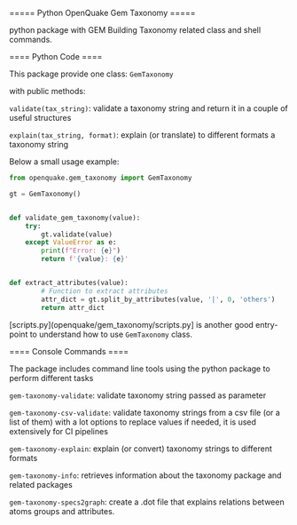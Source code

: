 ===== Python OpenQuake Gem Taxonomy =====

python package with GEM Building Taxonomy related class and shell commands.

==== Python Code ====

This package provide one class: ``GemTaxonomy``

with public methods:

``validate(tax_string)``: validate a taxonomy string and return it in a couple of useful structures

``explain(tax_string, format)``: explain (or translate) to different formats a taxonomy string

Below a small usage example:

```python
from openquake.gem_taxonomy import GemTaxonomy

gt = GemTaxonomy()


def validate_gem_taxonomy(value):
    try:
        gt.validate(value)
    except ValueError as e:
        print(f"Error: {e}")
        return f'{value}: {e}'


def extract_attributes(value):
        # Function to extract attributes
        attr_dict = gt.split_by_attributes(value, '|', 0, 'others')
        return attr_dict
```

[scripts.py](openquake/gem_taxonomy/scripts.py] is another good entry-point to understand how to use ``GemTaxonomy`` class.

==== Console Commands ====

The package includes command line tools using the python package to perform different tasks

``gem-taxonomy-validate``: validate taxonomy string passed as parameter

``gem-taxonomy-csv-validate``: validate taxonomy strings from a csv file (or a list of them) with a lot options to replace values if needed, it is used extensively for CI pipelines

``gem-taxonomy-explain``: explain (or convert) taxonomy strings to different formats

``gem-taxonomy-info``: retrieves information about the taxonomy package and related packages

``gem-taxonomy-specs2graph``: create a .dot file that explains relations between atoms groups and attributes.

